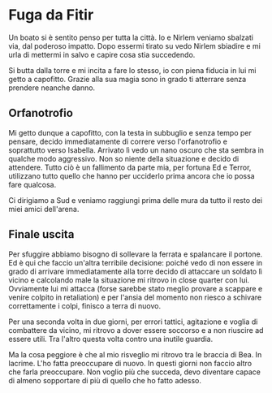 # Fuga da Fitir
Un boato si è sentito penso per tutta la città. Io e Nirlem veniamo sbalzati via, dal poderoso impatto. Dopo essermi tirato su vedo Nirlem sbiadire e mi urla di mettermi in salvo e capire cosa stia succedendo.

Si butta dalla torre e mi incita a fare lo stesso, io con piena fiducia in lui mi getto a capofitto. Grazie alla sua magia sono in grado ti atterrare senza prendere neanche danno.

## Orfanotrofio
Mi getto dunque a capofitto, con la testa in subbuglio e senza tempo per pensare, decido immediatamente di correre verso l'orfanotrofio e soprattutto verso Isabella. Arrivato lì vedo un nano oscuro che sta sembra in qualche modo aggressivo. Non so niente della situazione e decido di attendere. Tutto ciò è un fallimento da parte mia, per fortuna Ed e Terror, utilizzano tutto quello che hanno per ucciderlo prima ancora che io possa fare qualcosa. 

Ci dirigiamo a Sud e veniamo raggiungi prima delle mura da tutto il resto dei miei amici dell'arena.

## Finale uscita
Per sfuggire abbiamo bisogno di sollevare la ferrata e spalancare il portone. Ed è qui che faccio un'altra terribile decisione: poiché vedo di non essere in grado di arrivare immediatamente alla torre decido di attaccare un soldato lì vicino e calcolando male la situazione mi ritrovo in close quarter con lui. Ovviamente lui mi attacca (forse sarebbe stato meglio provare a scappare e venire colpito in retaliation) e per l'ansia del momento non riesco a schivare correttamente i colpi, finisco a terra di nuovo.

Per una seconda volta in due giorni, per errori tattici, agitazione e voglia di combattere da vicino, mi ritrovo a dover essere soccorso e a non riuscire ad essere utili. Tra l'altro questa volta contro una inutile guardia.

Ma la cosa peggiore è che al mio risveglio mi ritrovo tra le braccia di Bea. In lacrime. L'ho fatta preoccupare di nuovo. In questi giorni non faccio altro che farla preoccupare. Non voglio più che succeda, devo diventare capace di almeno sopportare di più di quello che ho fatto adesso.
